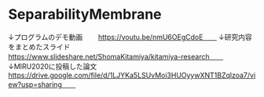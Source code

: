 # SeparabilityMembrane
 
↓プログラムのデモ動画　　
https://youtu.be/nmU6OEgCdoE　　
↓研究内容をまとめたスライド　　
https://www.slideshare.net/ShomaKitamiya/kitamiya-research　　
↓MIRU2020に投稿した論文　　
https://drive.google.com/file/d/1LJYKa5LSUvMoi3HUOyywXNT1BZqlzoa7/view?usp=sharing　　
